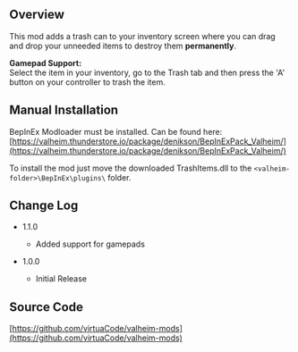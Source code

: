 ## Overview

This mod adds a trash can to your inventory screen where you can drag and drop your unneeded items to destroy them **permanently**.

**Gamepad Support:**<br>
Select the item in your inventory, go to the Trash tab and then press the 'A' button on your controller to trash the item.


## Manual Installation

BepInEx Modloader must be installed. Can be found here:
[https://valheim.thunderstore.io/package/denikson/BepInExPack_Valheim/](https://valheim.thunderstore.io/package/denikson/BepInExPack_Valheim/)

To install the mod just move the downloaded TrashItems.dll to the `<valheim-folder>\BepInEx\plugins\` folder.

## Change Log

- 1.1.0
    - Added support for gamepads


- 1.0.0
    - Initial Release

## Source Code

[https://github.com/virtuaCode/valheim-mods](https://github.com/virtuaCode/valheim-mods)

